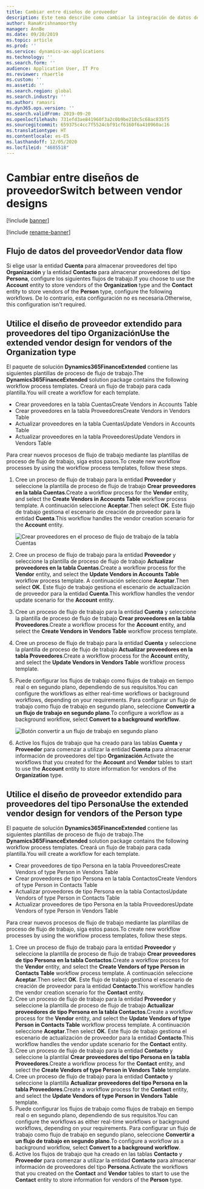 ```yaml
---
title: Cambiar entre diseños de proveedor
description: Este tema describe como cambiar la integración de datos de proveedor entre aplicaciones de Finance and Operations y Dataverse.
author: RamaKrishnamoorthy
manager: AnnBe
ms.date: 09/20/2019
ms.topic: article
ms.prod: ''
ms.service: dynamics-ax-applications
ms.technology: ''
ms.search.form: ''
audience: Application User, IT Pro
ms.reviewer: rhaertle
ms.custom: ''
ms.assetid: ''
ms.search.region: global
ms.search.industry: ''
ms.author: ramasri
ms.dyn365.ops.version: ''
ms.search.validFrom: 2019-09-20
ms.openlocfilehash: 731efd3ae841960f3a2c0b9be210c5c68ac835f5
ms.sourcegitcommit: 659375c4cc7f5524cbf91cf6160f6a410960ac16
ms.translationtype: HT
ms.contentlocale: es-ES
ms.lasthandoff: 12/05/2020
ms.locfileid: "4685518"
---
```

# <a name="switch-between-vendor-designs"></a><span data-ttu-id="ca1c3-103">Cambiar entre diseños de proveedor</span><span class="sxs-lookup"><span data-stu-id="ca1c3-103">Switch between vendor designs</span></span>

[!include [banner](../../includes/banner.md)]

[!include [rename-banner](~/includes/cc-data-platform-banner.md)]



## <a name="vendor-data-flow"></a><span data-ttu-id="ca1c3-104">Flujo de datos del proveedor</span><span class="sxs-lookup"><span data-stu-id="ca1c3-104">Vendor data flow</span></span> 

<span data-ttu-id="ca1c3-105">Si elige usar la entidad **Cuenta** para almacenar proveedores del tipo **Organización** y la entidad **Contacto** para almacenar proveedores del tipo **Persona**, configure los siguientes flujos de trabajo.</span><span class="sxs-lookup"><span data-stu-id="ca1c3-105">If you choose to use the **Account** entity to store vendors of the **Organization** type and the **Contact** entity to store vendors of the **Person** type, configure the following workflows.</span></span> <span data-ttu-id="ca1c3-106">De lo contrario, esta configuración no es necesaria.</span><span class="sxs-lookup"><span data-stu-id="ca1c3-106">Otherwise, this configuration isn't required.</span></span>

## <a name="use-the-extended-vendor-design-for-vendors-of-the-organization-type"></a><span data-ttu-id="ca1c3-107">Utilice el diseño de proveedor extendido para proveedores del tipo Organización</span><span class="sxs-lookup"><span data-stu-id="ca1c3-107">Use the extended vendor design for vendors of the Organization type</span></span>

<span data-ttu-id="ca1c3-108">El paquete de solución **Dynamics365FinanceExtended** contiene las siguientes plantillas de proceso de flujo de trabajo.</span><span class="sxs-lookup"><span data-stu-id="ca1c3-108">The **Dynamics365FinanceExtended** solution package contains the following workflow process templates.</span></span> <span data-ttu-id="ca1c3-109">Creará un flujo de trabajo para cada plantilla.</span><span class="sxs-lookup"><span data-stu-id="ca1c3-109">You will create a workflow for each template.</span></span>

+ <span data-ttu-id="ca1c3-110">Crear proveedores en la tabla Cuentas</span><span class="sxs-lookup"><span data-stu-id="ca1c3-110">Create Vendors in Accounts Table</span></span>
+ <span data-ttu-id="ca1c3-111">Crear proveedores en la tabla Proveedores</span><span class="sxs-lookup"><span data-stu-id="ca1c3-111">Create Vendors in Vendors Table</span></span>
+ <span data-ttu-id="ca1c3-112">Actualizar proveedores en la tabla Cuentas</span><span class="sxs-lookup"><span data-stu-id="ca1c3-112">Update Vendors in Accounts Table</span></span>
+ <span data-ttu-id="ca1c3-113">Actualizar proveedores en la tabla Proveedores</span><span class="sxs-lookup"><span data-stu-id="ca1c3-113">Update Vendors in Vendors Table</span></span>

<span data-ttu-id="ca1c3-114">Para crear nuevos procesos de flujo de trabajo mediante las plantillas de proceso de flujo de trabajo, siga estos pasos.</span><span class="sxs-lookup"><span data-stu-id="ca1c3-114">To create new workflow processes by using the workflow process templates, follow these steps.</span></span>

1. <span data-ttu-id="ca1c3-115">Cree un proceso de flujo de trabajo para la entidad **Proveedor** y seleccione la plantilla de proceso de flujo de trabajo **Crear proveedores en la tabla Cuentas**.</span><span class="sxs-lookup"><span data-stu-id="ca1c3-115">Create a workflow process for the **Vendor** entity, and select the **Create Vendors in Accounts Table** workflow process template.</span></span> <span data-ttu-id="ca1c3-116">A continuación seleccione **Aceptar**.</span><span class="sxs-lookup"><span data-stu-id="ca1c3-116">Then select **OK**.</span></span> <span data-ttu-id="ca1c3-117">Este flujo de trabajo gestiona el escenario de creación de proveedor para la entidad **Cuenta**.</span><span class="sxs-lookup"><span data-stu-id="ca1c3-117">This workflow handles the vendor creation scenario for the **Account** entity.</span></span>

    ![Crear proveedores en el proceso de flujo de trabajo de la tabla Cuentas](media/create_process.png)

2. <span data-ttu-id="ca1c3-119">Cree un proceso de flujo de trabajo para la entidad **Proveedor** y seleccione la plantilla de proceso de flujo de trabajo **Actualizar proveedores en la tabla Cuentas**.</span><span class="sxs-lookup"><span data-stu-id="ca1c3-119">Create a workflow process for the **Vendor** entity, and select the **Update Vendors in Accounts Table** workflow process template.</span></span> <span data-ttu-id="ca1c3-120">A continuación seleccione **Aceptar**.</span><span class="sxs-lookup"><span data-stu-id="ca1c3-120">Then select **OK**.</span></span> <span data-ttu-id="ca1c3-121">Este flujo de trabajo gestiona el escenario de actualización de proveedor para la entidad **Cuenta**.</span><span class="sxs-lookup"><span data-stu-id="ca1c3-121">This workflow handles the vendor update scenario for the **Account** entity.</span></span>
3. <span data-ttu-id="ca1c3-122">Cree un proceso de flujo de trabajo para la entidad **Cuenta** y seleccione la plantilla de proceso de flujo de trabajo **Crear proveedores en la tabla Proveedores**.</span><span class="sxs-lookup"><span data-stu-id="ca1c3-122">Create a workflow process for the **Account** entity, and select the **Create Vendors in Vendors Table** workflow process template.</span></span>
4. <span data-ttu-id="ca1c3-123">Cree un proceso de flujo de trabajo para la entidad **Cuenta** y seleccione la plantilla de proceso de flujo de trabajo **Actualizar proveedores en la tabla Proveedores**.</span><span class="sxs-lookup"><span data-stu-id="ca1c3-123">Create a workflow process for the **Account** entity, and select the **Update Vendors in Vendors Table** workflow process template.</span></span>
5. <span data-ttu-id="ca1c3-124">Puede configurar los flujos de trabajo como flujos de trabajo en tiempo real o en segundo plano, dependiendo de sus requisitos.</span><span class="sxs-lookup"><span data-stu-id="ca1c3-124">You can configure the workflows as either real-time workflows or background workflows, depending on your requirements.</span></span> <span data-ttu-id="ca1c3-125">Para configurar un flujo de trabajo como flujo de trabajo en segundo plano, seleccione **Convertir a un flujo de trabajo en segundo plano**.</span><span class="sxs-lookup"><span data-stu-id="ca1c3-125">To configure a workflow as a background workflow, select **Convert to a background workflow**.</span></span>

    ![Botón convertir a un flujo de trabajo en segundo plano](media/background_workflow.png)

6. <span data-ttu-id="ca1c3-127">Active los flujos de trabajo que ha creado para las tablas **Cuenta** y **Proveedor** para comenzar a utilizar la entidad **Cuenta** para almacenar información de proveedores del tipo **Organización**.</span><span class="sxs-lookup"><span data-stu-id="ca1c3-127">Activate the workflows that you created for the **Account** and **Vendor** tables to start to use the **Account** entity to store information for vendors of the **Organization** type.</span></span>

## <a name="use-the-extended-vendor-design-for-vendors-of-the-person-type"></a><span data-ttu-id="ca1c3-128">Utilice el diseño de proveedor extendido para proveedores del tipo Persona</span><span class="sxs-lookup"><span data-stu-id="ca1c3-128">Use the extended vendor design for vendors of the Person type</span></span>

<span data-ttu-id="ca1c3-129">El paquete de solución **Dynamics365FinanceExtended** contiene las siguientes plantillas de proceso de flujo de trabajo.</span><span class="sxs-lookup"><span data-stu-id="ca1c3-129">The **Dynamics365FinanceExtended** solution package contains the following workflow process templates.</span></span> <span data-ttu-id="ca1c3-130">Creará un flujo de trabajo para cada plantilla.</span><span class="sxs-lookup"><span data-stu-id="ca1c3-130">You will create a workflow for each template.</span></span>

+ <span data-ttu-id="ca1c3-131">Crear proveedores de tipo Persona en la tabla Proveedores</span><span class="sxs-lookup"><span data-stu-id="ca1c3-131">Create Vendors of type Person in Vendors Table</span></span>
+ <span data-ttu-id="ca1c3-132">Crear proveedores de tipo Persona en la tabla Contactos</span><span class="sxs-lookup"><span data-stu-id="ca1c3-132">Create Vendors of type Person in Contacts Table</span></span>
+ <span data-ttu-id="ca1c3-133">Actualizar proveedores de tipo Persona en la tabla Contactos</span><span class="sxs-lookup"><span data-stu-id="ca1c3-133">Update Vendors of type Person in Contacts Table</span></span>
+ <span data-ttu-id="ca1c3-134">Actualizar proveedores de tipo Persona en la tabla Proveedores</span><span class="sxs-lookup"><span data-stu-id="ca1c3-134">Update Vendors of type Person in Vendors Table</span></span>

<span data-ttu-id="ca1c3-135">Para crear nuevos procesos de flujo de trabajo mediante las plantillas de proceso de flujo de trabajo, siga estos pasos.</span><span class="sxs-lookup"><span data-stu-id="ca1c3-135">To create new workflow processes by using the workflow process templates, follow these steps.</span></span>

1. <span data-ttu-id="ca1c3-136">Cree un proceso de flujo de trabajo para la entidad **Proveedor** y seleccione la plantilla de proceso de flujo de trabajo **Crear proveedores de tipo Persona en la tabla Contactos**.</span><span class="sxs-lookup"><span data-stu-id="ca1c3-136">Create a workflow process for the **Vendor** entity, and select the **Create Vendors of type Person in Contacts Table** workflow process template.</span></span> <span data-ttu-id="ca1c3-137">A continuación seleccione **Aceptar**.</span><span class="sxs-lookup"><span data-stu-id="ca1c3-137">Then select **OK**.</span></span> <span data-ttu-id="ca1c3-138">Este flujo de trabajo gestiona el escenario de creación de proveedor para la entidad **Contacto**.</span><span class="sxs-lookup"><span data-stu-id="ca1c3-138">This workflow handles the vendor creation scenario for the **Contact** entity.</span></span>
2. <span data-ttu-id="ca1c3-139">Cree un proceso de flujo de trabajo para la entidad **Proveedor** y seleccione la plantilla de proceso de flujo de trabajo **Actualizar proveedores de tipo Persona en la tabla Contactos**.</span><span class="sxs-lookup"><span data-stu-id="ca1c3-139">Create a workflow process for the **Vendor** entity, and select the **Update Vendors of type Person in Contacts Table** workflow process template.</span></span> <span data-ttu-id="ca1c3-140">A continuación seleccione **Aceptar**.</span><span class="sxs-lookup"><span data-stu-id="ca1c3-140">Then select **OK**.</span></span> <span data-ttu-id="ca1c3-141">Este flujo de trabajo gestiona el escenario de actualización de proveedor para la entidad **Contacto**.</span><span class="sxs-lookup"><span data-stu-id="ca1c3-141">This workflow handles the vendor update scenario for the **Contact** entity.</span></span>
3. <span data-ttu-id="ca1c3-142">Cree un proceso de flujo de trabajo para la entidad **Contacto** y seleccione la plantilal **Crear proveedores del tipo Persona en la tabla Proveedores**.</span><span class="sxs-lookup"><span data-stu-id="ca1c3-142">Create a workflow process for the **Contact** entity, and select the **Create Vendors of type Person in Vendors Table** template.</span></span>
4. <span data-ttu-id="ca1c3-143">Cree un proceso de flujo de trabajo para la entidad **Contacto** y seleccione la plantilla **Actualizar proveedores del tipo Persona en la tabla Proveedores**.</span><span class="sxs-lookup"><span data-stu-id="ca1c3-143">Create a workflow process for the **Contact** entity, and select the **Update Vendors of type Person in Vendors Table** template.</span></span>
5. <span data-ttu-id="ca1c3-144">Puede configurar los flujos de trabajo como flujos de trabajo en tiempo real o en segundo plano, dependiendo de sus requisitos.</span><span class="sxs-lookup"><span data-stu-id="ca1c3-144">You can configure the workflows as either real-time workflows or background workflows, depending on your requirements.</span></span> <span data-ttu-id="ca1c3-145">Para configurar un flujo de trabajo como flujo de trabajo en segundo plano, seleccione **Convertir a un flujo de trabajo en segundo plano**.</span><span class="sxs-lookup"><span data-stu-id="ca1c3-145">To configure a workflow as a background workflow, select **Convert to a background workflow**.</span></span>
6. <span data-ttu-id="ca1c3-146">Active los flujos de trabajo que ha creado en las tablas **Contacto** y **Proveedor** para comenzar a utilizar la entidad **Contacto** para almacenar información de proveedores del tipo **Persona**.</span><span class="sxs-lookup"><span data-stu-id="ca1c3-146">Activate the workflows that you created on the **Contact** and **Vendor** tables to start to use the **Contact** entity to store information for vendors of the **Person** type.</span></span>
